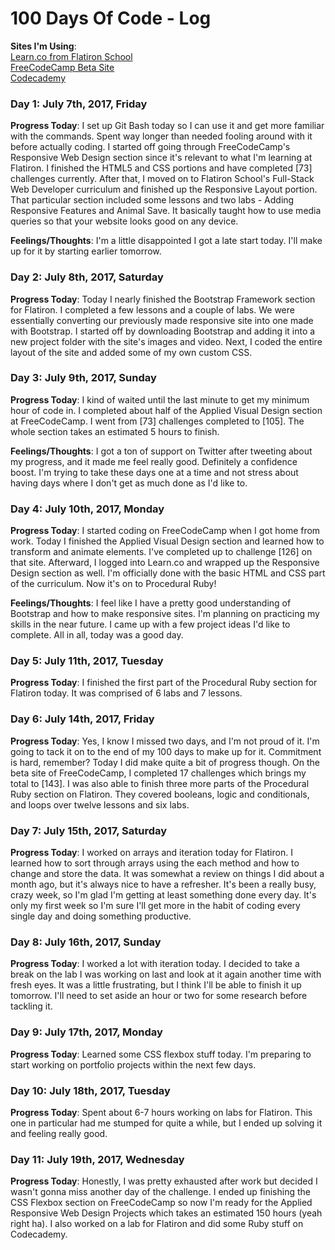 # 100 Days Of Code - Log

**Sites I'm Using**: <br />
[Learn.co from Flatiron School](https://www.learn.co) <br />
[FreeCodeCamp Beta Site](https://beta.freecodecamp.com) <br />
[Codecademy](https://www.codecademy.com)

### Day 1: July 7th, 2017, Friday

**Progress Today**: I set up Git Bash today so I can use it and get more familiar with the commands. Spent way longer than needed fooling around with it before actually coding. I started off going through FreeCodeCamp's Responsive Web Design section since it's relevant to what I'm learning at Flatiron. I finished the HTML5 and CSS portions and have completed [73] challenges currently. After that, I moved on to Flatiron School's Full-Stack Web Developer curriculum and finished up the Responsive Layout portion. That particular section included some lessons and two labs - Adding Responsive Features and Animal Save. It basically taught how to use media queries so that your website looks good on any device.

**Feelings/Thoughts**: I'm a little disappointed I got a late start today. I'll make up for it by starting earlier tomorrow.

### Day 2: July 8th, 2017, Saturday

**Progress Today**: Today I nearly finished the Bootstrap Framework section for Flatiron. I completed a few lessons and a couple of labs. We were essentially converting our previously made responsive site into one made with Bootstrap. I started off by downloading Bootstrap and adding it into a new project folder with the site's images and video. Next, I coded the entire layout of the site and added some of my own custom CSS.

### Day 3: July 9th, 2017, Sunday

**Progress Today**: I kind of waited until the last minute to get my minimum hour of code in. I completed about half of the Applied Visual Design section at FreeCodeCamp. I went from [73] challenges completed to [105]. The whole section takes an estimated 5 hours to finish.

**Feelings/Thoughts**: I got a ton of support on Twitter after tweeting about my progress, and it made me feel really good. Definitely a confidence boost. I'm trying to take these days one at a time and not stress about having days where I don't get as much done as I'd like to.

### Day 4: July 10th, 2017, Monday

**Progress Today**: I started coding on FreeCodeCamp when I got home from work. Today I finished the Applied Visual Design section and learned how to transform and animate elements. I've completed up to challenge [126] on that site. Afterward, I logged into Learn.co and wrapped up the Responsive Design section as well. I'm officially done with the basic HTML and CSS part of the curriculum. Now it's on to Procedural Ruby!

**Feelings/Thoughts**: I feel like I have a pretty good understanding of Bootstrap and how to make responsive sites. I'm planning on practicing my skills in the near future. I came up with a few project ideas I'd like to complete. All in all, today was a good day.

### Day 5: July 11th, 2017, Tuesday

**Progress Today**: I finished the first part of the Procedural Ruby section for Flatiron today. It was comprised of 6 labs and 7 lessons.

### Day 6: July 14th, 2017, Friday

**Progress Today**: Yes, I know I missed two days, and I'm not proud of it. I'm going to tack it on to the end of my 100 days to make up for it. Commitment is hard, remember? Today I did make quite a bit of progress though. On the beta site of FreeCodeCamp, I completed 17 challenges which brings my total to [143]. I was also able to finish three more parts of the Procedural Ruby section on Flatiron. They covered booleans, logic and conditionals, and loops over twelve lessons and six labs.

### Day 7: July 15th, 2017, Saturday

**Progress Today**: I worked on arrays and iteration today for Flatiron. I learned how to sort through arrays using the each method and how to change and store the data. It was somewhat a review on things I did about a month ago, but it's always nice to have a refresher. It's been a really busy, crazy week, so I'm glad I'm getting at least something done every day. It's only my first week so I'm sure I'll get more in the habit of coding every single day and doing something productive.

### Day 8: July 16th, 2017, Sunday

**Progress Today**: I worked a lot with iteration today. I decided to take a break on the lab I was working on last and look at it again another time with fresh eyes. It was a little frustrating, but I think I'll be able to finish it up tomorrow. I'll need to set aside an hour or two for some research before tackling it.

### Day 9: July 17th, 2017, Monday

**Progress Today**: Learned some CSS flexbox stuff today. I'm preparing to start working on portfolio projects within the next few days.

### Day 10: July 18th, 2017, Tuesday

**Progress Today**: Spent about 6-7 hours working on labs for Flatiron. This one in particular had me stumped for quite a while, but I ended up solving it and feeling really good.

### Day 11: July 19th, 2017, Wednesday

**Progress Today**: Honestly, I was pretty exhausted after work but decided I wasn't gonna miss another day of the challenge. I ended up finishing the CSS Flexbox section on FreeCodeCamp so now I'm ready for the Applied Responsive Web Design Projects which takes an estimated 150 hours (yeah right ha). I also worked on a lab for Flatiron and did some Ruby stuff on Codecademy.
